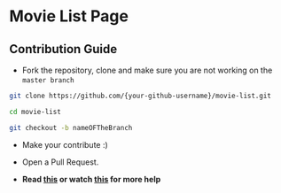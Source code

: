 # Movie List Page

## Contribution Guide

- Fork the repository, clone and make sure you are not working on the `master branch`

```bash
git clone https://github.com/{your-github-username}/movie-list.git
```

```bash
cd movie-list
```

```bash
git checkout -b nameOFTheBranch
```

- Make your contribute :)

- Open a Pull Request.

- **Read [this](https://help.github.com/en/articles/creating-a-pull-request-from-a-fork) or watch [this](https://www.youtube.com/watch?v=G1I3HF4YWEw) for more help**
